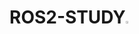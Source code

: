 # ROS2-STUDY<img width = "3%" src = "https://github.com/kimseohong-study-group/ROS2-Study/assets/79675698/a58c5276-e2c6-4013-acb6-331d525aa1e4"/>

